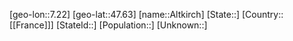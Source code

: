 ﻿---
location: [47.63,7.22]
mapzoom: [7,12] 
mapmarker: city 
type: City
tags:
- geo/City


SpocWebEntityId: 28785
isDeleted: false
confidential: public

---
[geo-lon::7.22]
[geo-lat::47.63]
[name::Altkirch]
[State::]
[Country::[[France]]]
[StateId::]
[Population::]
[Unknown::]

